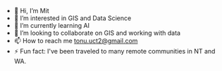 - 👋 Hi, I’m Mit
- 👀 I’m interested in GIS and Data Science
- 🌱 I’m currently learning AI
- 💞️ I’m looking to collaborate on GIS and working with data
- 📫 How to reach me tonu.uct2@gmail.com
- ⚡ Fun fact: I've been traveled to many remote communities in NT and WA. 

<!---
Mittonu/Mittonu is a ✨ special ✨ repository because its `README.md` (this file) appears on your GitHub profile.
You can click the Preview link to take a look at your changes.
--->
